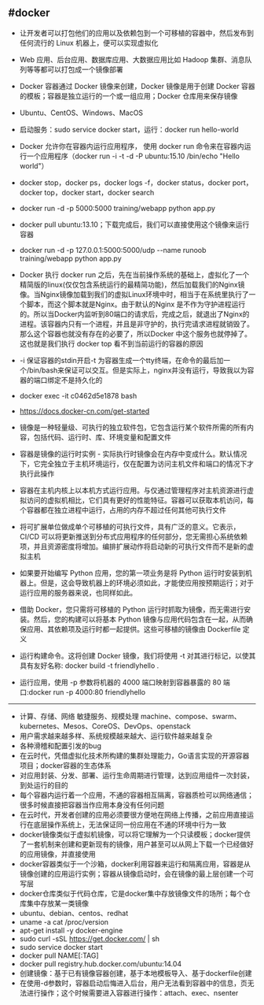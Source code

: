 #docker
---
* 让开发者可以打包他们的应用以及依赖包到一个可移植的容器中，然后发布到任何流行的 Linux 机器上，便可以实现虚拟化
* Web 应用、后台应用、数据库应用、大数据应用比如 Hadoop 集群、消息队列等等都可以打包成一个镜像部署
* Docker 容器通过 Docker 镜像来创建，Docker 镜像是用于创建 Docker 容器的模板；容器是独立运行的一个或一组应用；Docker 仓库用来保存镜像
* Ubuntu、CentOS、Windows、MacOS
* 启动服务：sudo service docker start，运行：docker run hello-world
* Docker 允许你在容器内运行应用程序， 使用 docker run 命令来在容器内运行一个应用程序（docker run -i -t -d -P ubuntu:15.10 /bin/echo "Hello world"）
* docker stop，docker ps，docker logs -f，docker status，docker port， docker top，docker start，docker search
* docker run -d -p 5000:5000 training/webapp python app.py
* docker pull ubuntu:13.10；下载完成后，我们可以直接使用这个镜像来运行容器
* docker run -d -p 127.0.0.1:5000:5000/udp --name runoob training/webapp python app.py
* Docker 执行 docker run 之后，先在当前操作系统的基础上，虚拟化了一个精简版的linux(仅仅包含系统运行的最精简功能)，然后加载我们的Nginx镜像。当Nginx镜像加载到我们的虚拟Linux环境中时，相当于在系统里执行了一个脚本，而这个脚本就是Nginx。由于默认的Nginx 是不作为守护进程运行的。所以当Docker内监听到80端口的请求后，完成之后，就退出了Nginx的进程。该容器内只有一个进程，并且是非守护的，执行完请求进程就销毁了。那么这个容器也就没有存在的必要了，所以Docker 中这个服务也就停掉了。这也就是我们执行 docker top 看不到当前运行的容器的原因
* -i 保证容器的stdin开启-t 为容器生成一个tty终端，在命令的最后加一个/bin/bash来保证可以交互。但是实际上，nginx并没有运行，导致我以为容器的端口绑定不是持久化的
* docker exec -it c0462d5e1878 bash


* https://docs.docker-cn.com/get-started
* 镜像是一种轻量级、可执行的独立软件包，它包含运行某个软件所需的所有内容，包括代码、运行时、库、环境变量和配置文件
* 容器是镜像的运行时实例 - 实际执行时镜像会在内存中变成什么。默认情况下，它完全独立于主机环境运行，仅在配置为访问主机文件和端口的情况下才执行此操作
* 容器在主机内核上以本机方式运行应用。与仅通过管理程序对主机资源进行虚拟访问的虚拟机相比，它们具有更好的性能特征。容器可以获取本机访问，每个容器都在独立进程中运行，占用的内存不超过任何其他可执行文件
* 将可扩展单位做成单个可移植的可执行文件，具有广泛的意义。它表示，CI/CD 可以将更新推送到分布式应用程序的任何部分，您无需担心系统依赖项，并且资源密度将增加。编排扩展动作将启动新的可执行文件而不是新的虚拟主机
* 如果要开始编写 Python 应用，您的第一项业务是将 Python 运行时安装到机器上。但是，这会导致机器上的环境必须如此，才能使应用按预期运行；对于运行应用的服务器来说，也同样如此。
* 借助 Docker，您只需将可移植的 Python 运行时抓取为镜像，而无需进行安装。然后，您的构建可以将基本 Python 镜像与应用代码包含在一起，从而确保应用、其依赖项及运行时都一起提供。这些可移植的镜像由 Dockerfile 定义
* 运行构建命令。这将创建 Docker 镜像，我们将使用 -t 对其进行标记，以使其具有友好名称: docker build -t friendlyhello .
* 运行应用，使用 -p 参数将机器的 4000 端口映射到容器暴露的 80 端口:docker run -p 4000:80 friendlyhello

---
* 计算、存储、网络 敏捷服务、规模处理 machine、compose、swarm、kubernetes、Mesos、CoreOS、DevOps、openstack
* 用户需求越来越多样、系统规模越来越大、运行软件越来越复杂
* 各种滑稽和配置引发的bug
* 在云时代，凭借虚拟化技术所构建的集群处理能力，Go语言实现的开源容器项目；docker容器的生态体系
* 对应用封装、分发、部署、运行生命周期进行管理，达到应用组件一次封装，到处运行的目的
* 每个容器内运行着一个应用，不通的容器相互隔离，容器质检可以网络通信；很多时候直接把容器当作应用本身没有任何问题
* 在云时代，开发者创建的应用必须要很方便地在网络上传播，之前应用直接运行在底层操作系统上，无法保证同一份应用在不通的环境中行为一致
* docker镜像类似于虚拟机镜像，可以将它理解为一个只读模板；docker提供了一套机制来创建和更新现有的镜像，用户甚至可以从网上下载一个已经做好的应用镜像，并直接使用
* docker容器类似于一个沙箱，docker利用容器来运行和隔离应用，容器是从镜像创建的应用运行实例；容器从镜像启动时，会在镜像的最上层创建一个可写层
* docker仓库类似于代码仓库，它是docker集中存放镜像文件的场所；每个仓库集中存放某一类镜像
* ubuntu、debian、centos、redhat
* uname -a   cat /proc/version
* apt-get install -y docker-engine
* sudo curl -sSL https://get.docker.com/ | sh
* sudo service docker start
* docker pull NAME[:TAG]
* docker pull registry.hub.docker.com/ubuntu:14.04
* 创建镜像：基于已有镜像容器创建，基于本地模板导入、基于dockerfile创建
* 在使用-d参数时，容器启动后悔进入后台，用户无法看到容器中的信息，页无法进行操作；这个时候需要进入容器进行操作：attach、exec、nsenter
